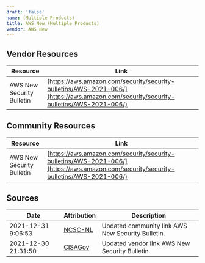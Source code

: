 ```yaml
---
draft: 'false'
name: (Multiple Products)
title: AWS New (Multiple Products)
vendor: AWS New
---
```


## Vendor Resources
| Resource | Link |
| --- | --- |
| AWS New Security Bulletin | [https://aws.amazon.com/security/security-bulletins/AWS-2021-006/](https://aws.amazon.com/security/security-bulletins/AWS-2021-006/) |

## Community Resources
| Resource | Link |
| --- | --- |
| AWS New Security Bulletin | [https://aws.amazon.com/security/security-bulletins/AWS-2021-006/](https://aws.amazon.com/security/security-bulletins/AWS-2021-006/) |


## Sources
| Date | Attribution | Description |
| --- | --- | --- |
| 2021-12-31 9:06:53 | [NCSC-NL](https://github.com/NCSC-NL/log4shell/blob/main/software/README.md) | Updated community link AWS New Security Bulletin.  |
| 2021-12-30 21:31:50 | [CISAGov](https://raw.githubusercontent.com/cisagov/log4j-affected-db/develop/README.md) | Updated vendor link AWS New Security Bulletin.  |
